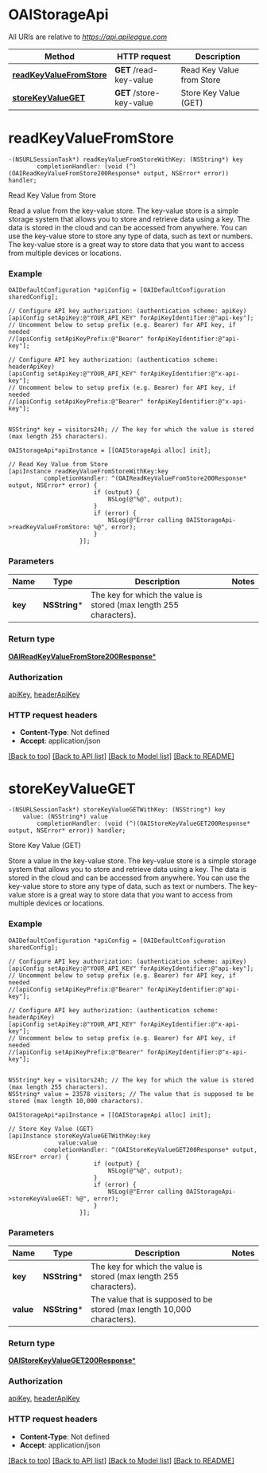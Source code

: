 # OAIStorageApi

All URIs are relative to *https://api.apileague.com*

Method | HTTP request | Description
------------- | ------------- | -------------
[**readKeyValueFromStore**](OAIStorageApi.md#readkeyvaluefromstore) | **GET** /read-key-value | Read Key Value from Store
[**storeKeyValueGET**](OAIStorageApi.md#storekeyvalueget) | **GET** /store-key-value | Store Key Value (GET)


# **readKeyValueFromStore**
```objc
-(NSURLSessionTask*) readKeyValueFromStoreWithKey: (NSString*) key
        completionHandler: (void (^)(OAIReadKeyValueFromStore200Response* output, NSError* error)) handler;
```

Read Key Value from Store

Read a value from the key-value store. The key-value store is a simple storage system that allows you to store and retrieve data using a key. The data is stored in the cloud and can be accessed from anywhere. You can use the key-value store to store any type of data, such as text or numbers. The key-value store is a great way to store data that you want to access from multiple devices or locations.

### Example
```objc
OAIDefaultConfiguration *apiConfig = [OAIDefaultConfiguration sharedConfig];

// Configure API key authorization: (authentication scheme: apiKey)
[apiConfig setApiKey:@"YOUR_API_KEY" forApiKeyIdentifier:@"api-key"];
// Uncomment below to setup prefix (e.g. Bearer) for API key, if needed
//[apiConfig setApiKeyPrefix:@"Bearer" forApiKeyIdentifier:@"api-key"];

// Configure API key authorization: (authentication scheme: headerApiKey)
[apiConfig setApiKey:@"YOUR_API_KEY" forApiKeyIdentifier:@"x-api-key"];
// Uncomment below to setup prefix (e.g. Bearer) for API key, if needed
//[apiConfig setApiKeyPrefix:@"Bearer" forApiKeyIdentifier:@"x-api-key"];


NSString* key = visitors24h; // The key for which the value is stored (max length 255 characters).

OAIStorageApi*apiInstance = [[OAIStorageApi alloc] init];

// Read Key Value from Store
[apiInstance readKeyValueFromStoreWithKey:key
          completionHandler: ^(OAIReadKeyValueFromStore200Response* output, NSError* error) {
                        if (output) {
                            NSLog(@"%@", output);
                        }
                        if (error) {
                            NSLog(@"Error calling OAIStorageApi->readKeyValueFromStore: %@", error);
                        }
                    }];
```

### Parameters

Name | Type | Description  | Notes
------------- | ------------- | ------------- | -------------
 **key** | **NSString***| The key for which the value is stored (max length 255 characters). | 

### Return type

[**OAIReadKeyValueFromStore200Response***](OAIReadKeyValueFromStore200Response.md)

### Authorization

[apiKey](../README.md#apiKey), [headerApiKey](../README.md#headerApiKey)

### HTTP request headers

 - **Content-Type**: Not defined
 - **Accept**: application/json

[[Back to top]](#) [[Back to API list]](../README.md#documentation-for-api-endpoints) [[Back to Model list]](../README.md#documentation-for-models) [[Back to README]](../README.md)

# **storeKeyValueGET**
```objc
-(NSURLSessionTask*) storeKeyValueGETWithKey: (NSString*) key
    value: (NSString*) value
        completionHandler: (void (^)(OAIStoreKeyValueGET200Response* output, NSError* error)) handler;
```

Store Key Value (GET)

Store a value in the key-value store. The key-value store is a simple storage system that allows you to store and retrieve data using a key. The data is stored in the cloud and can be accessed from anywhere. You can use the key-value store to store any type of data, such as text or numbers. The key-value store is a great way to store data that you want to access from multiple devices or locations.

### Example
```objc
OAIDefaultConfiguration *apiConfig = [OAIDefaultConfiguration sharedConfig];

// Configure API key authorization: (authentication scheme: apiKey)
[apiConfig setApiKey:@"YOUR_API_KEY" forApiKeyIdentifier:@"api-key"];
// Uncomment below to setup prefix (e.g. Bearer) for API key, if needed
//[apiConfig setApiKeyPrefix:@"Bearer" forApiKeyIdentifier:@"api-key"];

// Configure API key authorization: (authentication scheme: headerApiKey)
[apiConfig setApiKey:@"YOUR_API_KEY" forApiKeyIdentifier:@"x-api-key"];
// Uncomment below to setup prefix (e.g. Bearer) for API key, if needed
//[apiConfig setApiKeyPrefix:@"Bearer" forApiKeyIdentifier:@"x-api-key"];


NSString* key = visitors24h; // The key for which the value is stored (max length 255 characters).
NSString* value = 23578 visitors; // The value that is supposed to be stored (max length 10,000 characters).

OAIStorageApi*apiInstance = [[OAIStorageApi alloc] init];

// Store Key Value (GET)
[apiInstance storeKeyValueGETWithKey:key
              value:value
          completionHandler: ^(OAIStoreKeyValueGET200Response* output, NSError* error) {
                        if (output) {
                            NSLog(@"%@", output);
                        }
                        if (error) {
                            NSLog(@"Error calling OAIStorageApi->storeKeyValueGET: %@", error);
                        }
                    }];
```

### Parameters

Name | Type | Description  | Notes
------------- | ------------- | ------------- | -------------
 **key** | **NSString***| The key for which the value is stored (max length 255 characters). | 
 **value** | **NSString***| The value that is supposed to be stored (max length 10,000 characters). | 

### Return type

[**OAIStoreKeyValueGET200Response***](OAIStoreKeyValueGET200Response.md)

### Authorization

[apiKey](../README.md#apiKey), [headerApiKey](../README.md#headerApiKey)

### HTTP request headers

 - **Content-Type**: Not defined
 - **Accept**: application/json

[[Back to top]](#) [[Back to API list]](../README.md#documentation-for-api-endpoints) [[Back to Model list]](../README.md#documentation-for-models) [[Back to README]](../README.md)

